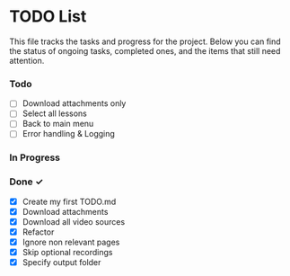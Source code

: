 # TODO List

This file tracks the tasks and progress for the project. Below you can find the status of ongoing tasks, completed ones, and the items that still need attention.

### Todo

- [ ] Download attachments only
- [ ] Select all lessons
- [ ] Back to main menu
- [ ] Error handling & Logging

### In Progress


### Done ✓

- [x] Create my first TODO.md 
- [x] Download attachments
- [x] Download all video sources
- [x] Refactor
- [x] Ignore non relevant pages
- [x] Skip optional recordings
- [x] Specify output folder